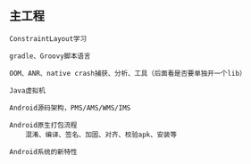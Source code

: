 ## 主工程

    ConstraintLayout学习
    
    gradle、Groovy脚本语言
    
    OOM、ANR、native crash捕获、分析、工具（后面看是否要单独开一个lib）
    
    Java虚拟机
    
    Android源码架构，PMS/AMS/WMS/IMS
    
    Android原生打包流程
        混淆、编译、签名、加固、对齐、校验apk、安装等
        
    Android系统的新特性